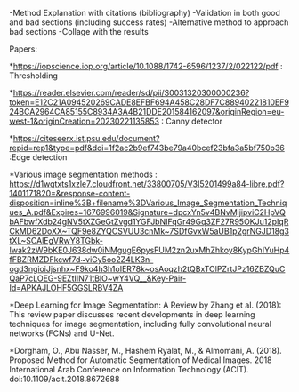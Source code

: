 -Method Explanation with citations (bibliography)
-Validation in both good and bad sections (including success rates)
-Alternative method to approach bad sections
-Collage with the results 

Papers:

*https://iopscience.iop.org/article/10.1088/1742-6596/1237/2/022122/pdf : Thresholding

*https://reader.elsevier.com/reader/sd/pii/S0031320300000236?token=E12C21A094520269CADE8EFBF694A458C28DF7C88940221810EF924BCA2964CA85155C8934A3A4B21DDE201584162097&originRegion=eu-west-1&originCreation=20230221135853 : Canny detector

*https://citeseerx.ist.psu.edu/document?repid=rep1&type=pdf&doi=1f2ac2b9ef743be79a40bcef23bfa3a5bf750b36 :Edge detection

*Various image segmentation methods : https://d1wqtxts1xzle7.cloudfront.net/33800705/V3I5201499a84-libre.pdf?1401171820=&response-content-disposition=inline%3B+filename%3DVarious_Image_Segmentation_Techniques_A.pdf&Expires=1676996019&Signature=dpcxYn5v4BNvMjjipviC2HpVQbAFbwfXdb24gNV5tXZGeGtZvgd1YGFJbNIFqGr49Gq3ZF27R95OKJu12pIqRCkMD62DoXX~TQF9e8ZYQCSVUU3cnMk~7SDfGvxW5aUB1p2grNGJD18g3tXL~SCAlEgVRwY8TGbk-Iwak2zW9bKE0J638dw0iNMgugE6pysFUM2zn2uxMhZhkoy8KypGhIYuHp4fFBZRMZDFkcwf7d~viGy5oo2Z4LK3n-ogd3ngioiJjsnhx~F9ko4h3h1oIER78k~osAoqzh2tQBxTOlPZrtJPz16ZBZQuCQaP7cLOEG-9EZtIIN71tBlO~wY4VQ__&Key-Pair-Id=APKAJLOHF5GGSLRBV4ZA

*Deep Learning for Image Segmentation: A Review by Zhang et al. (2018): This review paper discusses recent developments in deep learning techniques for image segmentation, including fully convolutional neural networks (FCNs) and U-Net.

*Dorgham, O., Abu Nasser, M., Hashem Ryalat, M., & Almomani, A. (2018). Proposed Method for Automatic Segmentation of Medical Images. 2018 International Arab Conference on Information Technology (ACIT). doi:10.1109/acit.2018.8672688
